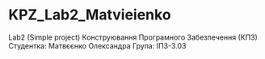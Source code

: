 # KPZ_Lab2_Matvieienko
Lab2 (Simple project)  Конструювання Програмного Забезпечення (КПЗ)  Студентка: Матвєєнко Олександра Група: ІПЗ-3.03

